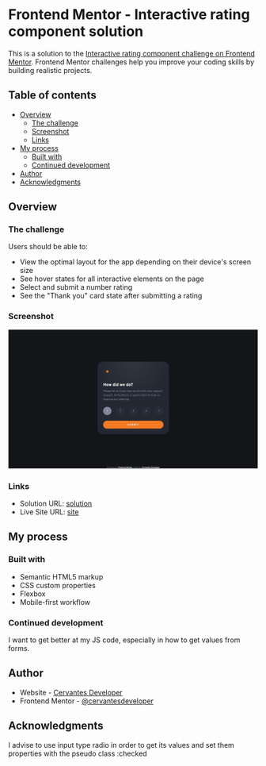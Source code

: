 # Frontend Mentor - Interactive rating component solution

This is a solution to the [Interactive rating component challenge on Frontend Mentor](https://www.frontendmentor.io/challenges/interactive-rating-component-koxpeBUmI). Frontend Mentor challenges help you improve your coding skills by building realistic projects. 

## Table of contents

- [Overview](#overview)
  - [The challenge](#the-challenge)
  - [Screenshot](#screenshot)
  - [Links](#links)
- [My process](#my-process)
  - [Built with](#built-with)
  - [Continued development](#continued-development)
- [Author](#author)
- [Acknowledgments](#acknowledgments)

## Overview

### The challenge

Users should be able to:

- View the optimal layout for the app depending on their device's screen size
- See hover states for all interactive elements on the page
- Select and submit a number rating
- See the "Thank you" card state after submitting a rating

### Screenshot

![](./screenshot.jpg)

### Links

- Solution URL: [solution](https://github.com/cervantesdeveloper/fem_13_rating-comonent.git)
- Live Site URL: [site](https://fem-13-ratingcomponent.netlify.app/)

## My process

### Built with

- Semantic HTML5 markup
- CSS custom properties
- Flexbox
- Mobile-first workflow

### Continued development

I want to  get better at my JS code, especially in how to get values from forms.

## Author

- Website - [Cervantes Developer](https://cervantesdeveloper.com/)
- Frontend Mentor - [@cervantesdeveloper](https://www.frontendmentor.io/profile/cervantesdeveloper)

## Acknowledgments

I advise to use input type radio in order to get its values and set them properties with the pseudo class :checked


